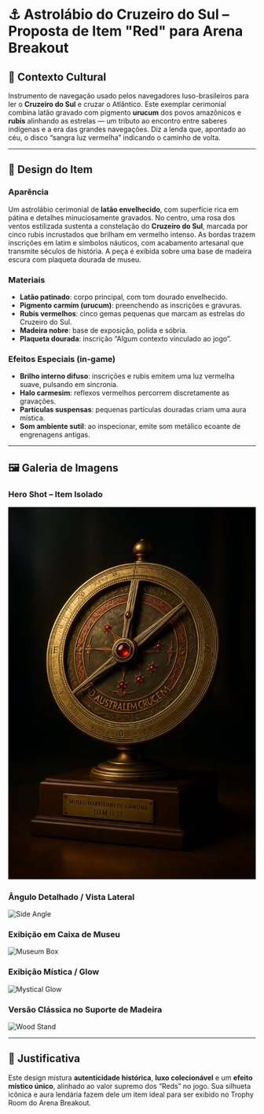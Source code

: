 # ⚓ Astrolábio do Cruzeiro do Sul – Proposta de Item "Red" para Arena Breakout

## 📖 Contexto Cultural

Instrumento de navegação usado pelos navegadores luso-brasileiros para ler o **Cruzeiro do Sul** e cruzar o Atlântico. Este exemplar cerimonial combina latão gravado com pigmento **urucum** dos povos amazônicos e **rubis** alinhando as estrelas — um tributo ao encontro entre saberes indígenas e a era das grandes navegações. Diz a lenda que, apontado ao céu, o disco “sangra luz vermelha” indicando o caminho de volta.

---

## 🎨 Design do Item

### Aparência

Um astrolábio cerimonial de **latão envelhecido**, com superfície rica em pátina e detalhes minuciosamente gravados. No centro, uma rosa dos ventos estilizada sustenta a constelação do **Cruzeiro do Sul**, marcada por cinco rubis incrustados que brilham em vermelho intenso. As bordas trazem inscrições em latim e símbolos náuticos, com acabamento artesanal que transmite séculos de história. A peça é exibida sobre uma base de madeira escura com plaqueta dourada de museu.

### Materiais

* **Latão patinado**: corpo principal, com tom dourado envelhecido.
* **Pigmento carmim (urucum)**: preenchendo as inscrições e gravuras.
* **Rubis vermelhos**: cinco gemas pequenas que marcam as estrelas do Cruzeiro do Sul.
* **Madeira nobre**: base de exposição, polida e sóbria.
* **Plaqueta dourada**: inscrição “Algum contexto vinculado ao jogo”.

### Efeitos Especiais (in-game)

* **Brilho interno difuso**: inscrições e rubis emitem uma luz vermelha suave, pulsando em sincronia.
* **Halo carmesim**: reflexos vermelhos percorrem discretamente as gravações.
* **Partículas suspensas**: pequenas partículas douradas criam uma aura mística.
* **Som ambiente sutil**: ao inspecionar, emite som metálico ecoante de engrenagens antigas.

---

## 🖼️ Galeria de Imagens

### Hero Shot – Item Isolado

![Hero Shot](hero_shot.png)

### Ângulo Detalhado / Vista Lateral

![Side Angle](file_00000000e8cc61fda152b2b42c65894d)

### Exibição em Caixa de Museu

![Museum Box](file_000000002d2061f5ac0bcb96eecf72b1)

### Exibição Mística / Glow

![Mystical Glow](file_0000000012dc61f5997e74b7dd0ade5d)

### Versão Clássica no Suporte de Madeira

![Wood Stand](file_0000000079e461fdb94920d6991884e6)

---

## 🚀 Justificativa

Este design mistura **autenticidade histórica**, **luxo colecionável** e um **efeito místico único**, alinhado ao valor supremo dos “Reds” no jogo. Sua silhueta icônica e aura lendária fazem dele um item ideal para ser exibido no Trophy Room do Arena Breakout.
